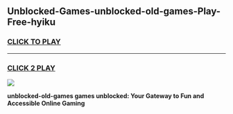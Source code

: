 
## Unblocked-Games-unblocked-old-games-Play-Free-hyiku
<h3>
<a href="https://premium76.site?title=unblocked-old-games&ref=18A1">CLICK TO PLAY</a></h3>
<hr>

<h3>
<a href="https://premium76.site?title=unblocked-old-games&ref=18A1">CLICK 2 PLAY</a>
  
</h3>

<a href="https://premium76.site?title=unblocked-old-games&ref=18A1"><img src="https://clearcache.store/games.png"></a>


**unblocked-old-games games unblocked: Your Gateway to Fun and Accessible Online Gaming**
